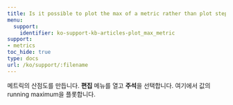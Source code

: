 ```yaml
---
title: Is it possible to plot the max of a metric rather than plot step by step?
menu:
  support:
    identifier: ko-support-kb-articles-plot_max_metric
support:
- metrics
toc_hide: true
type: docs
url: /ko/support/:filename
---
```


메트릭의 산점도를 만듭니다. **편집** 메뉴를 열고 **주석**을 선택합니다. 여기에서 값의 running maximum을 플롯합니다.
